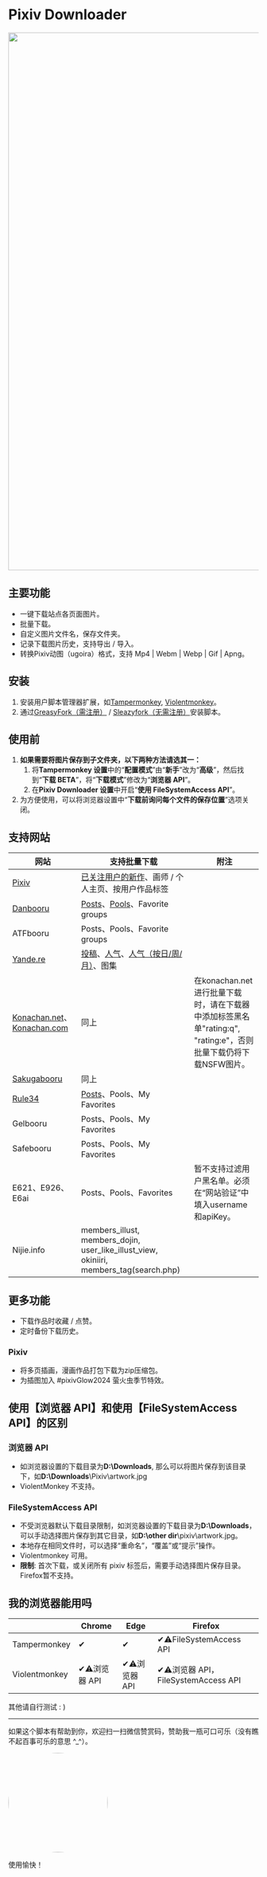 # Pixiv Downloader

<img width='1080' src = 'https://p.sda1.dev/19/c6a3e925e3d274972c1b20c7831762cc/output-90.webp' />

## 主要功能

- 一键下载站点各页面图片。
- 批量下载。
- 自定义图片文件名，保存文件夹。
- 记录下载图片历史，支持导出 / 导入。
- 转换Pixiv动图（ugoira）格式，支持 Mp4 | Webm | Webp | Gif | Apng。

## 安装

1. 安装用户脚本管理器扩展，如[Tampermonkey](https://tampermonkey.net/), [Violentmonkey](https://violentmonkey.github.io/)。
2. 通过[GreasyFork（需注册）](https://greasyfork.org/zh-CN/scripts/432150-pixiv-downloader) / [Sleazyfork（无需注册）](https://sleazyfork.org/zh-CN/scripts/432150-pixiv-downloader)安装脚本。

## 使用前

1. **如果需要将图片保存到子文件夹，以下两种方法请选其一：**
   1. 将**Tampermonkey 设置**中的“**配置模式**”由“**新手**”改为“**高级**”，然后找到“**下载 BETA**”，将“**下载模式**”修改为“**浏览器 API**”。
   2. 在**Pixiv Downloader 设置**中开启“**使用 FileSystemAccess API**”。
2. 为方便使用，可以将浏览器设置中“**下载前询问每个文件的保存位置**”选项关闭。

## 支持网站

| 网站                                                                         | 支持批量下载                                                                                                                                                           | 附注                                                                                                           |
| ---------------------------------------------------------------------------- | ---------------------------------------------------------------------------------------------------------------------------------------------------------------------- | -------------------------------------------------------------------------------------------------------------- |
| [Pixiv](https://www.pixiv.net)                                               | [已关注用户的新作](https://www.pixiv.net/bookmark_new_illust.php)、画师 / 个人主页、按用户作品标签                                                                     |                                                                                                                |
| [Danbooru](https://danbooru.donmai.us/)                                      | [Posts](https://danbooru.donmai.us/posts)、[Pools](https://danbooru.donmai.us/pools/gallery)、Favorite groups                                                          |                                                                                                                |
| ATFbooru                                                                     | Posts、Pools、Favorite groups                                                                                                                                          |                                                                                                                |
| [Yande.re](https://yande.re/post)                                            | [投稿](https://yande.re/post)、[人气](https://yande.re/post/popular_recent)、[人气（按日/周/月）](https://yande.re/post/popular_by_day?day=10&month=2&year=2025)、图集 |                                                                                                                |
| [Konachan.net](https://konachan.net/)、[Konachan.com](https://konachan.com/) | 同上                                                                                                                                                                   | 在konachan.net进行批量下载时，请在下载器中添加标签黑名单"rating:q", "rating:e"，否则批量下载仍将下载NSFW图片。 |
| [Sakugabooru](https://www.sakugabooru.com/)                                  | 同上                                                                                                                                                                   |                                                                                                                |
| [Rule34](https://rule34.xxx/)                                                | [Posts](https://rule34.xxx/index.php?page=post&s=list&tags=all)、Pools、My Favorites                                                                                   |                                                                                                                |
| Gelbooru                                                                     | Posts、Pools、My Favorites                                                                                                                                             |                                                                                                                |
| Safebooru                                                                    | Posts、Pools、My Favorites                                                                                                                                             |                                                                                                                |
| E621、E926、E6ai                                                             | Posts、Pools、Favorites                                                                                                                                                | 暂不支持过滤用户黑名单。必须在“网站验证”中填入username和apiKey。                                               |
| Nijie.info                                                                   | members_illust, members_dojin, user_like_illust_view, okiniiri, members_tag(search.php)                                                                                |                                                                                                                |

## 更多功能

- 下载作品时收藏 / 点赞。
- 定时备份下载历史。

### Pixiv

- 将多页插画，漫画作品打包下载为zip压缩包。
- 为插图加入 #pixivGlow2024 萤火虫季节特效。

## 使用【浏览器 API】和使用【FileSystemAccess API】的区别

### 浏览器 API

- 如浏览器设置的下载目录为**D:\Downloads**, 那么可以将图片保存到该目录下，如**D:\Downloads**\Pixiv\artwork.jpg
- ViolentMonkey 不支持。

### FileSystemAccess API

- 不受浏览器默认下载目录限制，如浏览器设置的下载目录为**D:\Downloads**，可以手动选择图片保存到其它目录，如**D:\other dir**\pixiv\artwork.jpg。
- 本地存在相同文件时，可以选择“重命名”，“覆盖”或“提示”操作。
- Violentmonkey 可用。
- **限制**: 首次下载，或关闭所有 pixiv 标签后，需要手动选择图片保存目录。Firefox暂不支持。

## 我的浏览器能用吗

|               | Chrome         | Edge           | Firefox                              |
| ------------- | -------------- | -------------- | ------------------------------------ |
| Tampermonkey  | ✔             | ✔             | ✔⚠️FileSystemAccess API             |
| Violentmonkey | ✔⚠️浏览器 API | ✔⚠️浏览器 API | ✔⚠️浏览器 API，FileSystemAccess API |

其他请自行测试 : )

---

如果这个脚本有帮助到你，欢迎扫一扫微信赞赏码，赞助我一瓶可口可乐（没有瞧不起百事可乐的意思 ^\_^）。

<img width='200' style="border-radius: 50%;" src = 'https://s3.bmp.ovh/imgs/2022/11/11/85885dd73ebf6ad5.png' />

使用愉快！
